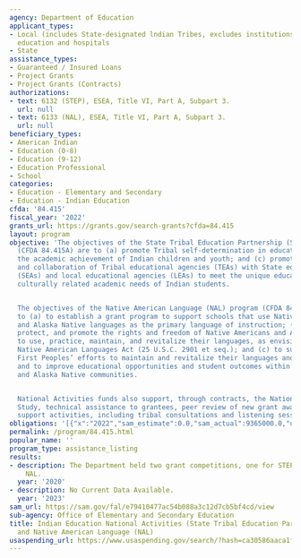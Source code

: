 ```yaml
---
agency: Department of Education
applicant_types:
- Local (includes State-designated lndian Tribes, excludes institutions of higher
  education and hospitals
- State
assistance_types:
- Guaranteed / Insured Loans
- Project Grants
- Project Grants (Contracts)
authorizations:
- text: 6132 (STEP), ESEA, Title VI, Part A, Subpart 3.
  url: null
- text: 6133 (NAL), ESEA, Title VI, Part A, Subpart 3.
  url: null
beneficiary_types:
- American Indian
- Education (0-8)
- Education (9-12)
- Education Professional
- School
categories:
- Education - Elementary and Secondary
- Education - Indian Education
cfda: '84.415'
fiscal_year: '2022'
grants_url: https://grants.gov/search-grants?cfda=84.415
layout: program
objective: 'The objectives of the State Tribal Education Partnership (STEP) program
  (CFDA 84.415A) are to (a) promote Tribal self-determination in education; (b) improve
  the academic achievement of Indian children and youth; and (c) promote the coordination
  and collaboration of Tribal educational agencies (TEAs) with State educational agencies
  (SEAs) and local educational agencies (LEAs) to meet the unique educational and
  culturally related academic needs of Indian students.


  The objectives of the Native American Language (NAL) program (CFDA 84.415B) are
  to (a) to establish a grant program to support schools that use Native American
  and Alaska Native languages as the primary language of instruction; (b) to maintain,
  protect, and promote the rights and freedom of Native Americans and Alaska Natives
  to use, practice, maintain, and revitalize their languages, as envisioned in the
  Native American Languages Act (25 U.S.C. 2901 et seq.); and (c) to support the Nation’s
  First Peoples’ efforts to maintain and revitalize their languages and cultures,
  and to improve educational opportunities and student outcomes within Native American
  and Alaska Native communities.


  National Activities funds also support, through contracts, the National Indian Education
  Study, technical assistance to grantees, peer review of new grant awards, and logistical
  support activities, including tribal consultations and listening sessions.'
obligations: '[{"x":"2022","sam_estimate":0.0,"sam_actual":9365000.0,"usa_spending_actual":4781335.2},{"x":"2023","sam_estimate":12365000.0,"sam_actual":0.0,"usa_spending_actual":8022817.08},{"x":"2024","sam_estimate":12365000.0,"sam_actual":0.0,"usa_spending_actual":3464384.0}]'
permalink: /program/84.415.html
popular_name: ''
program_type: assistance_listing
results:
- description: The Department held two grant competitions, one for STEP and one for
    NAL.
  year: '2020'
- description: No Current Data Available.
  year: '2023'
sam_url: https://sam.gov/fal/e79410477ac54b088a3c12d7cb5bf4cd/view
sub-agency: Office of Elementary and Secondary Education
title: Indian Education National Activities (State Tribal Education Partnership (STEP)
  and Native American Language (NAL)
usaspending_url: https://www.usaspending.gov/search/?hash=ca30586aaca1fc52291d136a353a8d69
---
```

